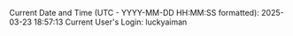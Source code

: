 Current Date and Time (UTC - YYYY-MM-DD HH:MM:SS formatted): 2025-03-23 18:57:13
Current User's Login: luckyaiman
